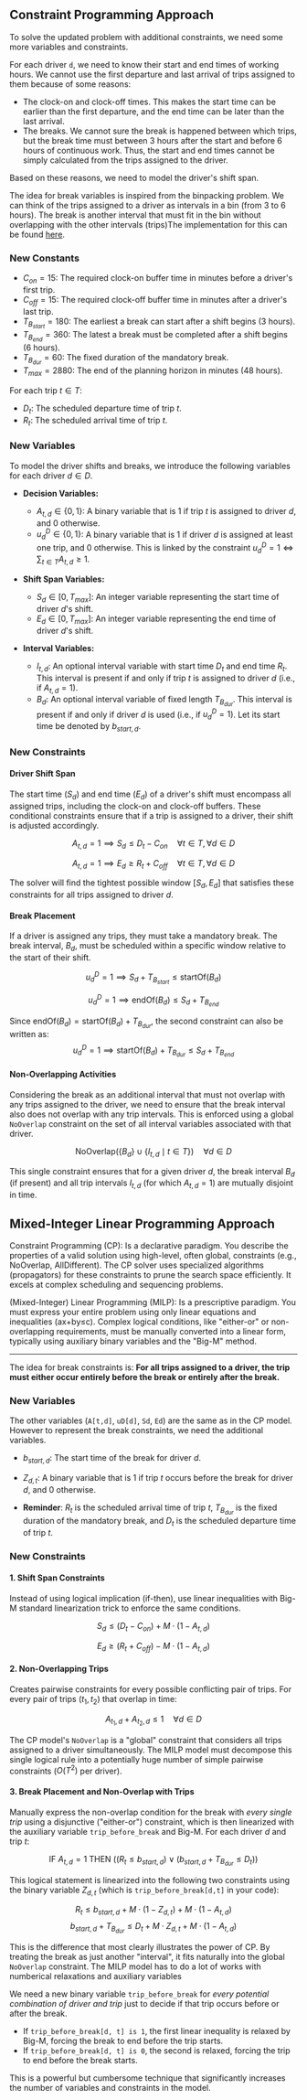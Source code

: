 

## Constraint Programming Approach

To solve the updated problem with additional constraints, we need some more variables and constraints.

For each driver `d`, we need to know their start and end times of working hours. We cannot use the first departure and last arrival of trips assigned to them because of some reasons:
- The clock-on and clock-off times. This makes the start time can be earlier than the first departure, and the end time can be later than the last arrival.
- The breaks. We cannot sure the break is happened between which trips, but the break time must between 3 hours after the start and before 6 hours of continuous work. Thus, the start and end times cannot be simply calculated from the trips assigned to the driver.

Based on these reasons, we need to model the driver's shift span. 

The idea for break variables is inspired from the binpacking problem. We can think of the trips assigned to a driver as intervals in a bin (from 3 to 6 hours). The break is another interval that must fit in the bin without overlapping with the other intervals (trips)The implementation for this can be found [here](src/solve_cp_minmax_optimized.py).

### New Constants

* $C_{on} = 15$: The required clock-on buffer time in minutes before a driver's first trip.
* $C_{off} = 15$: The required clock-off buffer time in minutes after a driver's last trip.
* $T_{B_{start}} = 180$: The earliest a break can start after a shift begins (3 hours).
* $T_{B_{end}} = 360$: The latest a break must be completed after a shift begins (6 hours).
* $T_{B_{dur}} = 60$: The fixed duration of the mandatory break.
* $T_{max} = 2880$: The end of the planning horizon in minutes (48 hours).

For each trip $t \in T$:
* $D_t$: The scheduled departure time of trip $t$.
* $R_t$: The scheduled arrival time of trip $t$.

### New Variables

To model the driver shifts and breaks, we introduce the following variables for each driver $d \in D$.

* **Decision Variables:**
    * $A_{t,d} \in \{0, 1\}$: A binary variable that is 1 if trip $t$ is assigned to driver $d$, and 0 otherwise.
    * $u^D_d \in \{0, 1\}$: A binary variable that is 1 if driver $d$ is assigned at least one trip, and 0 otherwise. This is linked by the constraint $u^D_d = 1 \iff \sum_{t \in T} A_{t,d} \ge 1$.

* **Shift Span Variables:**
    * $S_d \in [0, T_{max}]$: An integer variable representing the start time of driver $d$'s shift.
    * $E_d \in [0, T_{max}]$: An integer variable representing the end time of driver $d$'s shift.

* **Interval Variables:**
    * $I_{t,d}$: An optional interval variable with start time $D_t$ and end time $R_t$. This interval is present if and only if trip $t$ is assigned to driver $d$ (i.e., if $A_{t,d} = 1$).
    * $B_d$: An optional interval variable of fixed length $T_{B_{dur}}$. This interval is present if and only if driver $d$ is used (i.e., if $u^D_d = 1$). Let its start time be denoted by $b_{start,d}$.


### New Constraints
#### Driver Shift Span

The start time ($S_d$) and end time ($E_d$) of a driver's shift must encompass all assigned trips, including the clock-on and clock-off buffers. These conditional constraints ensure that if a trip is assigned to a driver, their shift is adjusted accordingly.

$$A_{t,d} = 1 \implies S_d \le D_t - C_{on} \quad \forall t \in T, \forall d \in D$$

$$A_{t,d} = 1 \implies E_d \ge R_t + C_{off} \quad \forall t \in T, \forall d \in D$$

The solver will find the tightest possible window $[S_d, E_d]$ that satisfies these constraints for all trips assigned to driver $d$.

####  Break Placement

If a driver is assigned any trips, they must take a mandatory break. The break interval, $B_d$, must be scheduled within a specific window relative to the start of their shift.

$$u^D_d = 1 \implies S_d + T_{B_{start}} \le \text{startOf}(B_d)$$

$$u^D_d = 1 \implies \text{endOf}(B_d) \le S_d + T_{B_{end}}$$

Since $\text{endOf}(B_d) = \text{startOf}(B_d) + T_{B_{dur}}$, the second constraint can also be written as:
$$u^D_d = 1 \implies \text{startOf}(B_d) + T_{B_{dur}} \le S_d + T_{B_{end}}$$

#### Non-Overlapping Activities

Considering the break as an additional interval that must not overlap with any trips assigned to the driver, we need to ensure that the break interval also does not overlap with any trip intervals. This is enforced using a global `NoOverlap` constraint on the set of all interval variables associated with that driver.

$$\text{NoOverlap}\Big( \{B_d\} \cup \{ I_{t,d} \mid t \in T \} \Big) \quad \forall d \in D$$

This single constraint ensures that for a given driver $d$, the break interval $B_d$ (if present) and all trip intervals $I_{t,d}$ (for which $A_{t,d}=1$) are mutually disjoint in time.



## Mixed-Integer Linear Programming Approach


Constraint Programming (CP): Is a declarative paradigm. You describe the properties of a valid solution using high-level, often global, constraints (e.g., NoOverlap, AllDifferent). The CP solver uses specialized algorithms (propagators) for these constraints to prune the search space efficiently. It excels at complex scheduling and sequencing problems.

(Mixed-Integer) Linear Programming (MILP): Is a prescriptive paradigm. You must express your entire problem using only linear equations and inequalities (ax+by≤c). Complex logical conditions, like "either-or" or non-overlapping requirements, must be manually converted into a linear form, typically using auxiliary binary variables and the "Big-M" method.

--- 

The idea for break constraints is:
**For all trips assigned to a driver, the trip must either occur entirely before the break or entirely after the break.**

### New Variables

The other variables (`A[t,d]`, `uD[d]`, `Sd`, `Ed`) are the same as in the CP model. However to represent the break constraints, we need the additional variables.
* $b_{start,d}$: The start time of the break for driver $d$.
* $Z_{d,t}$: A binary variable that is 1 if trip $t$ occurs before the break for driver $d$, and 0 otherwise. 

* **Reminder**: $R_t$ is the scheduled arrival time of trip $t$, $T_{B_{dur}}$ is the fixed duration of the mandatory break, and $D_t$ is the scheduled departure time of trip $t$.

### New Constraints

#### 1. Shift Span Constraints

Instead of using logical implication (if-then), use linear inequalities with Big-M standard linearization trick to enforce the same conditions.

$$S_d \le (D_t - C_{on}) + M \cdot (1 - A_{t,d})$$
    
$$E_d \ge (R_t + C_{off}) - M \cdot (1 - A_{t,d})$$

#### 2. Non-Overlapping Trips

Creates pairwise constraints for every possible conflicting pair of trips. For every pair of trips $(t_1, t_2)$ that overlap in time:

$$A_{t_1, d} + A_{t_2, d} \le 1 \quad \forall d \in D$$

The CP model's `NoOverlap` is a "global" constraint that considers all trips assigned to a driver simultaneously. The MILP model must decompose this single logical rule into a potentially huge number of simple pairwise constraints ($O(T^2)$ per driver). 

#### 3. Break Placement and Non-Overlap with Trips



Manually express the non-overlap condition for the break with *every single trip* using a disjunctive ("either-or") constraint, which is then linearized with the auxiliary variable `trip_before_break` and Big-M.
For each driver $d$ and trip $t$:

$$\text{IF } A_{t,d} = 1 \text{ THEN } \Big( (R_t \le b_{start,d}) \lor (b_{start,d} + T_{B_{dur}} \le D_t) \Big)$$

This logical statement is linearized into the following two constraints using the binary variable $Z_{d,t}$ (which is `trip_before_break[d,t]` in your code):

$$R_t \le b_{start,d} + M \cdot (1 - Z_{d,t}) + M \cdot (1 - A_{t,d})$$
$$b_{start,d} + T_{B_{dur}} \le D_t + M \cdot Z_{d,t} + M \cdot (1 - A_{t,d})$$

This is the difference that most clearly illustrates the power of CP. By treating the break as just another "interval", it fits naturally into the global `NoOverlap` constraint. The MILP model has to do a lot of works with numberical relaxations and auxiliary variables

We need a new binary variable `trip_before_break` for *every potential combination of driver and trip* just to decide if that trip occurs before or after the break. 
- If `trip_before_break[d, t] is 1`, the first linear inequality is relaxed by Big-M, forcing the break to end before the trip starts. 
- If `trip_before_break[d, t] is 0`, the second is relaxed, forcing the trip to end before the break starts. 

This is a powerful but cumbersome technique that significantly increases the number of variables and constraints in the model.


